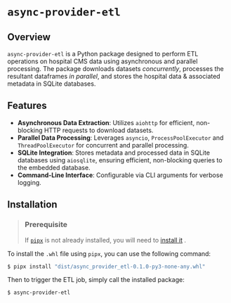 # `async-provider-etl`

## Overview
`async-provider-etl` is a Python package designed to perform ETL operations on hospital CMS data using asynchronous 
and parallel processing. The package downloads datasets _concurrently_, processes the resultant dataframes _in parallel_, and stores the hospital data & 
associated metadata in SQLite databases.

## Features
- **Asynchronous Data Extraction**: Utilizes `aiohttp` for efficient, non-blocking HTTP requests to download datasets.
- **Parallel Data Processing**: Leverages `asyncio`, `ProcessPoolExecutor` and `ThreadPoolExecutor` for 
  concurrent and parallel 
  processing.
- **SQLite Integration**: Stores metadata and processed data in SQLite databases using `aiosqlite`, ensuring efficient, non-blocking queries to the embedded database.
- **Command-Line Interface**: Configurable via CLI arguments for verbose logging.

## Installation

> ### Prerequisite
  >If [`pipx`](https://github.com/pypa/pipx) is not already installed, you will need to [install it](https://pipx.pypa.io/stable/#install-pipx) .


To install the `.whl` file using `pipx`, you can use the following command:

```bash
$ pipx install "dist/async_provider_etl-0.1.0-py3-none-any.whl"
```
Then to trigger the ETL job, simply call the installed package:

```bash
$ async-provider-etl
```
